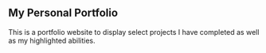 ## My Personal Portfolio

This is a portfolio website to display select projects I have completed as well as my highlighted abilities.
